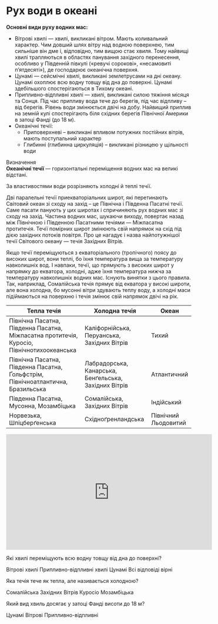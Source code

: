 Рух води в океані
=================

**Основні види руху водних мас:**
<ul>
<li><span class="p1">Вітрові хвилі</span> — хвилі, викликані вітром. Мають коливальний характер. Чим довший шлях вітру над водною поверхнею, тим сильніше він дме і, відповідно, тим вищою стає хвиля. Тому
найвищі хвилі трапляються в областях панування західного перенесення, особливо у Південній півкулі («ревучі сорокові», «несамовиті п’ятдесяті»), де господарює океанічна поверхня.
</li>
<li><span class="p1">Цунамі</span> — сейсмічні хвилі, викликані землетрусами на дні океану. Цунамі охоплює всю водну товщу від дна до поверхні. Цунамі здебільшого спостерігаються в Тихому океані.
</li>
<li><span class="p1">Припливно-відпливні хвилі</span> — хвилі, викликані силою тяжіння місяця та Сонця. Під час припливу вода тече до берегів, під час відпливу – від берегів. Рівень води змінюється двічі на добу.
Найвищий приплив на земній кулі спостерігають біля східних берегів
Північної Америки в затоці Фанді (до 18 м).
</li>
<li><span class="p1">Океанічні течії</span>:
<ul>
    <li><span class="p1">Приповерхневі</span> – викликані впливом потужних постійних вітрів, мають поступальний характер</li>
    <li><span class="p1">Глибинні</span> (глибинна циркуляція) – викликані різницею у щільності води</li>
</ul>
</ul>

<div class="eoz-wrap">
<span class="eoz">Визначення</span>
<div class="eoz-text">
<b>Океанiчнi течiї</b> — горизонтальнi перемiщення водних мас на великi вiдстанi.
</div>
</div>

За властивостями води розрізняють <span class="p1">холодні</span> й <span class="p1">теплі</span> течії.

Дві паралельні течії приекваторіальних широт, які перетинають Світовий
океан зі сходу на захід – це <span class="p1">Північна</span> і <span class="p1">Південна Пасатні течії</span>.
Саме пасати панують у цих широтах і спричиняють рух водних мас зі сходу
на захід. Частина водних мас, шукаючи виходу, повертає назад між
Північною і Південною Пасатними течіями — Міжпасатна протитечія. Течії
помірних широт змінюють свій напрямок на схід під дією західних потоків
повітря. Про це нагадує і назва найпотужнішої течії Світового океану —
течія Західних Вітрів.

Якщо течії переміщуються з екваторіального (тропічного) поясу до високих
широт, вони теплі, бо їхня температура вища за температуру навколишніх
вод. І навпаки, течії, що прямують з високих широт у напрямку до
екватора, холодні, адже їхня температура нижча за температуру
навколишніх водних мас. Існують винятки з цього правила. Так, наприклад,
Сомалійська течія прямує від екватора у високі широти, але вона холодна,
бо мусонні вітри здувають теплу воду, а холодні маси підіймаються на
поверхню і течія змінює свій напрямок двічі на рік.

| Тепла течiя | Холодна течiя | Океан |
| -- | -- | -- |
| Пiвнiчна Пасатна, Пiвденна Пасатна, Мiжпасатна протитечiя, Куросiо, Пiвнiчнотихоокеанська | Калiфорнiйська, Перуанська, Захiдних Вiтрiв | Тихий |
| Пiвнiчна Пасатна, Пiвденна Пасатна, Ґольфстрiм, Пiвнiчноатлантична, Бразильська | Лабрадорська, Канарська, Бенґельська, Захiдних Вiтрiв | Атлантичний |
| Пiвденна Пасатна, Мусонна, Мозамбiцька | Сомалiйська, Захiдних Вiтрiв | Iндiйський |
| Норвезька, Шпiцберґенська | Схiдноґренландська | Пiвнiчний Льодовитий |

<div class="fluidMedia">
<iframe align="center" width="560" height="315" src="https://www.youtube.com/embed/dlC4yOtQcs8" frameborder="0" allowfullscreen></iframe>
</div>
<div class="popup">
</div>

<quiz>
<question>
<p>Які хвилі переміщують всю водну товщу від дна до поверхні?</p>
<answer>Вітрові хвилі</answer>
<answer>Припливно-відпливні хвилі</answer>
<answer correct>Цунамі</answer>
<answer>Всі відповіді вірні</answer>
</question>
<question>
<p>Яка течія тече як тепла, але називається холодною?</p>
<answer correct>Сомалійська</answer>
<answer>Західних Вітрів</answer>
<answer>Куросіо</answer>
<answer>Мозамбіцька</answer>
</question>
<question>
<p>Який вид хвиль досягає у затоці Фанді висоти до 18 м?</p>
<answer>Цунамі</answer>
<answer>Вітрові</answer>
<answer correct>Припливно-відпливні</answer>
</question>
</quiz>
